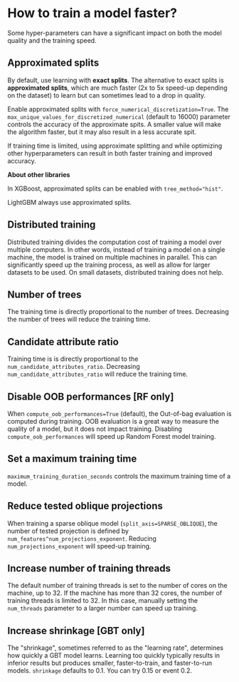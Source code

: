 # How to train a model faster?

Some hyper-parameters can have a significant impact on both the model quality
and the training speed.

## Approximated splits

By default, use learning with **exact splits**. The alternative to exact splits
is **approximated splits**, which are much faster (2x to 5x speed-up depending
on the dataset) to learn but can sometimes lead to a drop in quality.

Enable approximated splits with `force_numerical_discretization=True`. The
`max_unique_values_for_discretized_numerical` (default to 16000) parameter
controls the accuracy of the approximate spits. A smaller value will make the
algorithm faster, but it may also result in a less accurate spit.

If training time is limited, using approximate splitting and while optimizing
other hyperparameters can result in both faster training and improved accuracy.

**About other libraries**

In XGBoost, approximated splits can be enabled with `tree_method="hist"`.

LightGBM always use approximated splits.

## Distributed training

Distributed training divides the computation cost of training a model over
multiple computers. In other words, instead of training a model on a single
machine, the model is trained on multiple machines in parallel. This can
significantly speed up the training process, as well as allow for larger
datasets to be used. On small datasets, distributed training does not help.

## Number of trees

The training time is directly proportional to the number of trees. Decreasing
the number of trees will reduce the training time.

## Candidate attribute ratio

Training time is is directly proportional to the
`num_candidate_attributes_ratio`. Decreasing `num_candidate_attributes_ratio`
will reduce the training time.

## Disable OOB performances [RF only]

When `compute_oob_performances=True` (default), the Out-of-bag evaluation is
computed during training. OOB evaluation is a great way to measure the quality
of a model, but it does not impact training. Disabling
`compute_oob_performances` will speed up Random Forest model training.

## Set a maximum training time

`maximum_training_duration_seconds` controls the maximum training time of a
model.

## Reduce tested oblique projections

When training a sparse oblique model (`split_axis=SPARSE_OBLIQUE`), the number
of tested projection is defined by `num_features^num_projections_exponent`.
Reducing `num_projections_exponent` will speed-up training.

## Increase number of training threads

The default number of training threads is set to the number of cores on the
machine, up to 32. If the machine has more than 32 cores, the number of training
threads is limited to 32. In this case, manually setting the `num_threads`
parameter to a larger number can speed up training.

## Increase shrinkage [GBT only]

The "shrinkage", sometimes referred to as the "learning rate", determines how
quickly a GBT model learns. Learning too quickly typically results in inferior
results but produces smaller, faster-to-train, and faster-to-run models.
`shrinkage` defaults to 0.1. You can try 0.15 or event 0.2.
